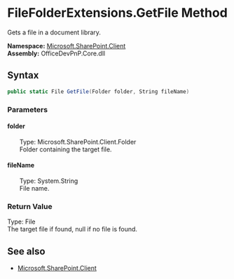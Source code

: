 # FileFolderExtensions.GetFile Method  
Gets a file in a document library.  

**Namespace:** [Microsoft.SharePoint.Client](Microsoft.SharePoint.Client.md)  
**Assembly:** OfficeDevPnP.Core.dll  
## Syntax
```C#
public static File GetFile(Folder folder, String fileName)
```
### Parameters
#### folder  
&emsp;&emsp;Type: Microsoft.SharePoint.Client.Folder  
&emsp;&emsp;Folder containing the target file.  

#### fileName  
&emsp;&emsp;Type: System.String  
&emsp;&emsp;File name.  

### Return Value
Type: File  
The target file if found, null if no file is found.

## See also
- [Microsoft.SharePoint.Client](Microsoft.SharePoint.Client.md)

